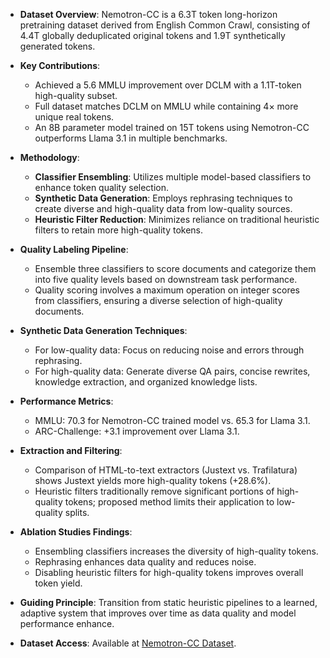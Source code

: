 - **Dataset Overview**: Nemotron-CC is a 6.3T token long-horizon pretraining dataset derived from English Common Crawl, consisting of 4.4T globally deduplicated original tokens and 1.9T synthetically generated tokens.

- **Key Contributions**:
  - Achieved a 5.6 MMLU improvement over DCLM with a 1.1T-token high-quality subset.
  - Full dataset matches DCLM on MMLU while containing 4× more unique real tokens.
  - An 8B parameter model trained on 15T tokens using Nemotron-CC outperforms Llama 3.1 in multiple benchmarks.

- **Methodology**:
  - **Classifier Ensembling**: Utilizes multiple model-based classifiers to enhance token quality selection.
  - **Synthetic Data Generation**: Employs rephrasing techniques to create diverse and high-quality data from low-quality sources.
  - **Heuristic Filter Reduction**: Minimizes reliance on traditional heuristic filters to retain more high-quality tokens.

- **Quality Labeling Pipeline**:
  - Ensemble three classifiers to score documents and categorize them into five quality levels based on downstream task performance.
  - Quality scoring involves a maximum operation on integer scores from classifiers, ensuring a diverse selection of high-quality documents.

- **Synthetic Data Generation Techniques**:
  - For low-quality data: Focus on reducing noise and errors through rephrasing.
  - For high-quality data: Generate diverse QA pairs, concise rewrites, knowledge extraction, and organized knowledge lists.

- **Performance Metrics**:
  - MMLU: 70.3 for Nemotron-CC trained model vs. 65.3 for Llama 3.1.
  - ARC-Challenge: +3.1 improvement over Llama 3.1.

- **Extraction and Filtering**:
  - Comparison of HTML-to-text extractors (Justext vs. Trafilatura) shows Justext yields more high-quality tokens (+28.6%).
  - Heuristic filters traditionally remove significant portions of high-quality tokens; proposed method limits their application to low-quality splits.

- **Ablation Studies Findings**:
  - Ensembling classifiers increases the diversity of high-quality tokens.
  - Rephrasing enhances data quality and reduces noise.
  - Disabling heuristic filters for high-quality tokens improves overall token yield.

- **Guiding Principle**: Transition from static heuristic pipelines to a learned, adaptive system that improves over time as data quality and model performance enhance.

- **Dataset Access**: Available at [Nemotron-CC Dataset](https://data.commoncrawl.org/contrib/Nemotron/Nemotron-CC/index.html).